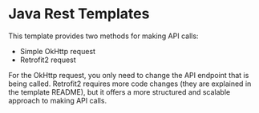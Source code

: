 # Java Rest Templates

This template provides two methods for making API calls:
- Simple OkHttp request
- Retrofit2 request

For the OkHttp request, you only need to change the API endpoint that is being called. Retrofit2 requires more code changes (they are explained in the template README), but it offers a more structured and scalable approach to making API calls.
